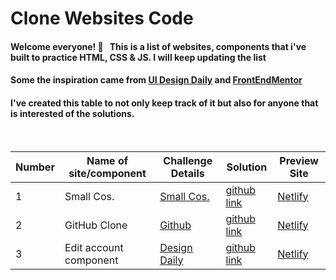 # Clone Websites Code

#### Welcome everyone! 👋 &nbsp; This is a list of websites, components that i've built to practice HTML, CSS & JS. I will keep updating the list

#### Some the inspiration came from [UI Design Daily](https://uidesigndaily.com/) and [FrontEndMentor](https://www.frontendmentor.io/)

#### I've created this table to not only keep track of it but also for anyone that is interested of the solutions.

&nbsp;

| Number | Name of site/component | Challenge Details                                                                | Solution                                                                                                    | Preview Site                                  |
| ------ | ---------------------- | -------------------------------------------------------------------------------- | ----------------------------------------------------------------------------------------------------------- | --------------------------------------------- |
| 1      | Small Cos.             | [Small Cos.](https://smallcos.com/)                                              | [github link](https://github.com/SamatarCodes/smallcos.com-clone)                                           | [Netlify](https://smallcos.netlify.app/)      |
| 2      | GitHub Clone           | [Github](https://github.com)                                                     | [github link](https://github.com/SamatarCodes/github)                                                       | [Netlify](https://github-clone7.netlify.app/) |
| 3      | Edit account component | [Design Daily](https://uidesigndaily.com/posts/sketch-edit-account-card-day-622) | [github link](https://github.com/SamatarCodes/Clone-Websites-Components/tree/master/Edit_account_component) | [Netlify](https://edit-account.netlify.app/)  |
